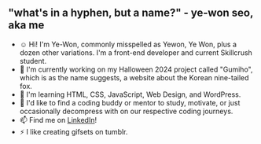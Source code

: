 ## "what's in a hyphen, but a name?" - ye-won seo, aka me

- ☺️ Hi! I'm Ye-Won, commonly misspelled as Yewon, Ye Won, plus a dozen other variations. I'm a front-end developer and current Skillcrush student.
- 🔭 I'm currently working on my Halloween 2024 project called "Gumiho", which is as the name suggests, a website about the Korean nine-tailed fox.
- 🌱 I'm learning HTML, CSS, JavaScript, Web Design, and WordPress.
- 🤔 I'd like to find a coding buddy or mentor to study, motivate, or just occasionally decompress with on our respective coding journeys.
- 📫 Find me on [LinkedIn](www.linkedin.com/in/yewonseo)!
- ⚡ I like creating gifsets on tumblr.

<!--
**yaywonah/yaywonah** is a ✨ _special_ ✨ repository because its `README.md` (this file) appears on your GitHub profile.

Here are some ideas to get you started:

- 🔭 I’m currently working on ...
- 🌱 I’m currently learning ...
- 👯 I’m looking to collaborate on ...
- 🤔 I’m looking for help with ...
- 💬 Ask me about ...
- 📫 How to reach me: ...
- 😄 Pronouns: ...
- ⚡ Fun fact: ...
-->
